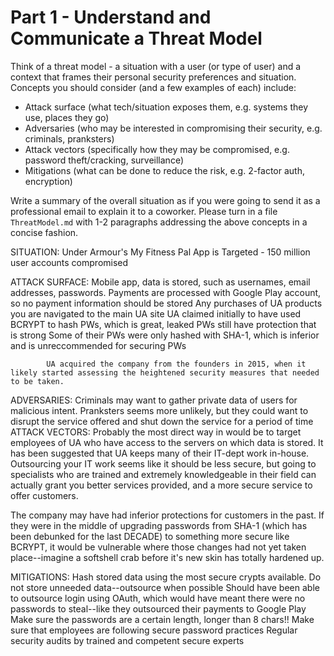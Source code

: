 # Part 1 - Understand and Communicate a Threat Model

Think of a threat model - a situation with a user (or type of user) and a
context that frames their personal security preferences and situation. Concepts
you should consider (and a few examples of each) include:

- Attack surface (what tech/situation exposes them, e.g. systems they use, places they go)
- Adversaries (who may be interested in compromising their security, e.g. criminals, pranksters)
- Attack vectors (specifically how they may be compromised, e.g. password theft/cracking, surveillance)
- Mitigations (what can be done to reduce the risk, e.g. 2-factor auth, encryption)

Write a summary of the overall situation as if you were going to send it as a
professional email to explain it to a coworker. Please turn in a file
`ThreatModel.md` with 1-2 paragraphs addressing the above concepts in a concise
fashion.

SITUATION: Under Armour's My Fitness Pal App is Targeted - 150 million user accounts compromised

ATTACK SURFACE: Mobile app, data is stored, such as usernames, email addresses, passwords.
            Payments are processed with Google Play account, so no payment information should be stored
            Any purchases of UA products you are navigated to the main UA site
            UA claimed initially to have used BCRYPT to hash PWs, which is great, leaked PWs still have protection that is strong
            Some of their PWs were only hashed with SHA-1, which is inferior and is unreccommended for securing PWs

            UA acquired the company from the founders in 2015, when it likely started assessing the heightened security measures that needed to be taken.

ADVERSARIES: Criminals may want to gather private data of users for malicious intent. Pranksters seems more unlikely, but they could want to disrupt the service offered and shut down the service for a period of time
ATTACK VECTORS: Probably the most direct way in would be to target employees of UA who have access to the servers on which data is stored. It has been suggested that UA keeps many of their IT-dept work in-house. Outsourcing your IT work seems like it should be less secure, but going to specialists who are trained and extremely knowledgeable in their field can actually grant you better services provided, and a more secure service to offer customers.

The company may have had inferior protections for customers in the past. If they were in the middle of upgrading passwords from SHA-1 (which has been debunked for the last DECADE) to something more secure like BCRYPT, it would be vulnerable where those changes had not yet taken place--imagine a softshell crab before it's new skin has totally hardened up.

MITIGATIONS: Hash stored data using the most secure crypts available.
            Do not store unneeded data--outsource when possible
            Should have been able to outsource login using OAuth, which would have meant there were no passwords to steal--like they outsourced their payments to Google Play
            Make sure the passwords are a certain length, longer than 8 chars!!
            Make sure that employees are following secure password practices
            Regular security audits by trained and competent secure experts